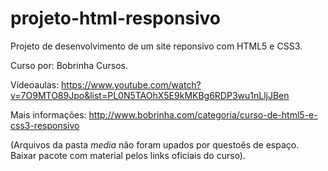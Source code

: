 # projeto-html-responsivo


Projeto de desenvolvimento de um site reponsivo com HTML5 e CSS3.

Curso por: Bobrinha Cursos.

Vídeoaulas: https://www.youtube.com/watch?v=7O9MTO89Jpo&list=PL0N5TAOhX5E9kMKBg6RDP3wu1nLljJBen


Mais informações: http://www.bobrinha.com/categoria/curso-de-html5-e-css3-responsivo



(Arquivos da pasta _media_ não foram upados por questoẽs de espaço. Baixar pacote com material pelos links oficiais do curso).
